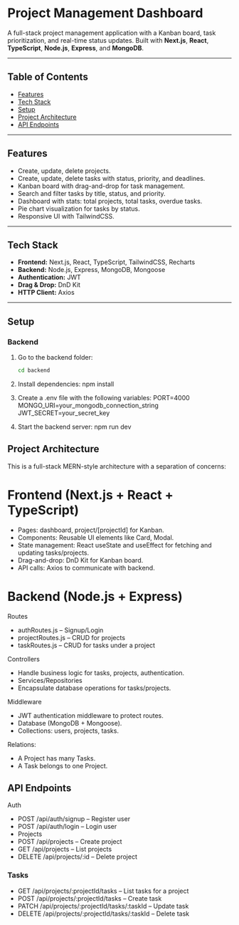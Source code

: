 # Project Management Dashboard

A full-stack project management application with a Kanban board, task prioritization, and real-time status updates. Built with **Next.js**, **React**, **TypeScript**, **Node.js**, **Express**, and **MongoDB**.

---

## Table of Contents
- [Features](#features)
- [Tech Stack](#tech-stack)
- [Setup](#setup)
- [Project Architecture](#project-architecture)
- [API Endpoints](#api-endpoints)

---

## Features
- Create, update, delete projects.
- Create, update, delete tasks with status, priority, and deadlines.
- Kanban board with drag-and-drop for task management.
- Search and filter tasks by title, status, and priority.
- Dashboard with stats: total projects, total tasks, overdue tasks.
- Pie chart visualization for tasks by status.
- Responsive UI with TailwindCSS.

---

## Tech Stack
- **Frontend:** Next.js, React, TypeScript, TailwindCSS, Recharts
- **Backend:** Node.js, Express, MongoDB, Mongoose
- **Authentication:** JWT
- **Drag & Drop:** DnD Kit
- **HTTP Client:** Axios

---

## Setup

### Backend
1. Go to the backend folder:
   ```bash
   cd backend
   
2. Install dependencies:
npm install

3. Create a .env file with the following variables:
PORT=4000
MONGO_URI=your_mongodb_connection_string
JWT_SECRET=your_secret_key

4. Start the backend server:
npm run dev


## Project Architecture

This is a full-stack MERN-style architecture with a separation of concerns:

 # Frontend (Next.js + React + TypeScript)

- Pages: dashboard, project/[projectId] for Kanban.
- Components: Reusable UI elements like Card, Modal.
- State management: React useState and useEffect for fetching and updating tasks/projects.
- Drag-and-drop: DnD Kit for Kanban board.
- API calls: Axios to communicate with backend.

 # Backend (Node.js + Express)

Routes

- authRoutes.js – Signup/Login
- projectRoutes.js – CRUD for projects
- taskRoutes.js – CRUD for tasks under a project

Controllers

- Handle business logic for tasks, projects, authentication.
- Services/Repositories
- Encapsulate database operations for tasks/projects.


Middleware

- JWT authentication middleware to protect routes.
- Database (MongoDB + Mongoose).
- Collections: users, projects, tasks.

Relations:
- A Project has many Tasks.
- A Task belongs to one Project.


## API Endpoints

 Auth
 -  POST /api/auth/signup – Register user
 -  POST /api/auth/login – Login user
 -  Projects
 -  POST /api/projects – Create project
 -  GET /api/projects – List projects
 -  DELETE /api/projects/:id – Delete project


### Tasks

- GET /api/projects/:projectId/tasks – List tasks for a project
- POST /api/projects/:projectId/tasks – Create task
- PATCH /api/projects/:projectId/tasks/:taskId – Update task
- DELETE /api/projects/:projectId/tasks/:taskId – Delete task
